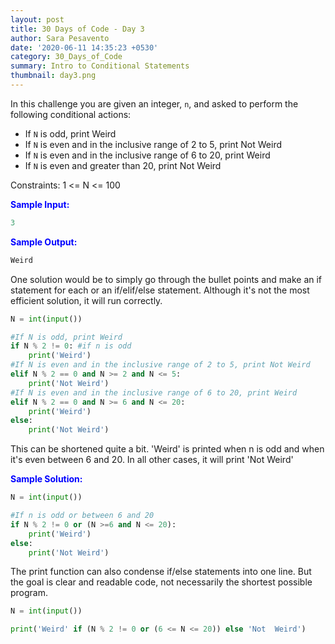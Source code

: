 ```yaml
---
layout: post
title: 30 Days of Code - Day 3 
author: Sara Pesavento
date: '2020-06-11 14:35:23 +0530'
category: 30_Days_of_Code
summary: Intro to Conditional Statements
thumbnail: day3.png
---
```


In this challenge you are given an integer, `n`, and asked to perform the following conditional actions:
* If `N` is odd, print Weird
* If `N` is even and in the inclusive range of 2 to 5, print Not Weird
* If `N` is even and in the inclusive range of 6 to 20, print Weird
* If `N` is even and greater than 20, print Not Weird

Constraints: 1 <= N <= 100

<span style="color:blue">**Sample Input:**</span>
```c
3
```
<span style="color:blue">**Sample Output:**</span>

```python
Weird
```

One solution would be to simply go through the bullet points and make an if statement for each or an if/elif/else statement. Although it's not the most efficient solution, it will run correctly.
```python
N = int(input())

#If N is odd, print Weird
if N % 2 != 0: #if n is odd
    print('Weird')
#If N is even and in the inclusive range of 2 to 5, print Not Weird
elif N % 2 == 0 and N >= 2 and N <= 5:
    print('Not Weird')
#If N is even and in the inclusive range of 6 to 20, print Weird
elif N % 2 == 0 and N >= 6 and N <= 20:
    print('Weird')
else:
    print('Not Weird')
```

This can be shortened quite a bit. 'Weird' is printed when n is odd and when it's even between 6 and 20. In all other cases, it will print 'Not Weird'

<span style="color:blue">**Sample Solution:**</span>
```python
N = int(input())

#If n is odd or between 6 and 20
if N % 2 != 0 or (N >=6 and N <= 20):
    print('Weird')
else:
    print('Not Weird')
```

The print function can also condense if/else statements into one line. But the goal is clear and readable code, not necessarily the shortest possible program. 
```python
N = int(input())

print('Weird' if (N % 2 != 0 or (6 <= N <= 20)) else 'Not  Weird')
```